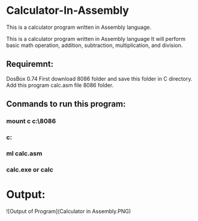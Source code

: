 # Calculator-In-Assembly
This is a calculator program written in Assembly language.


This is a calculator program written in Assembly language It will perform basic math operation, addition, subtraction, multiplication, and division.

## Requiremnt: 
DosBox 0.74
First download 8086 folder and save this folder in C directory.
Add this program calc.asm file 8086 folder.

## Conmands to run this program:
### mount c c:\8086
### c: 
### ml calc.asm
### calc.exe or calc

 
# Output:
![Output of Program](Calculator in Assembly.PNG)
